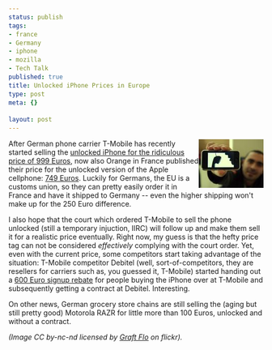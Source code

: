 ```yaml
--- 
status: publish
tags: 
- france
- Germany
- iphone
- mozilla
- Tech Talk
published: true
title: Unlocked iPhone Prices in Europe
type: post
meta: {}

layout: post
---
```

<img src='/media/wp/2007/11/iphone-show.thumbnail.jpg' alt='Showing off his iPhone' class="alignright" align="right" />After German phone carrier T-Mobile has recently started selling the <a href="http://ap.google.com/article/ALeqM5j5ziUKVTYVq5jFPOtazyEvZ4hFlwD8T2AR903">unlocked iPhone for the ridiculous price of 999 Euros</a>, now also Orange in France published their price for the unlocked version of the Apple cellphone: <a href="http://valleywag.com/tech/iphone/iphones-on-sale-in-france-unlocked-version-cheaper-than-germany-327695.php">749 Euros</a>. Luckily for Germans, the EU is a customs union, so they can pretty easily order it in France and have it shipped to Germany -- even the higher shipping won't make up for the 250 Euro difference.

I also hope that the court which ordered T-Mobile to sell the phone unlocked (still a temporary injuction, IIRC) will follow up and make them sell it for a realistic price eventually. Right now, my guess is that the hefty price tag can not be considered <em>effectively</em> complying with the court order. Yet, even with the current price, some competitors start taking advantage of the situation: T-Mobile competitor Debitel (well, sort-of-competitors, they are resellers for carriers such as, you guessed it, T-Mobile) started handing out a <a href="http://money.cnn.com/news/newsfeeds/articles/newstex/AFX-0013-21254369.htm">600 Euro signup rebate</a> for people buying the iPhone over at T-Mobile and subsequently getting a contract at Debitel. Interesting.

On other news, German grocery store chains are still selling the (aging but still pretty good) Motorola RAZR for little more than 100 Euros, unlocked and without a contract.

<em>(Image CC by-nc-nd licensed by <a href="http://flickr.com/photos/graft/1600789262/">Graft Flo</a> on flickr).</em>
